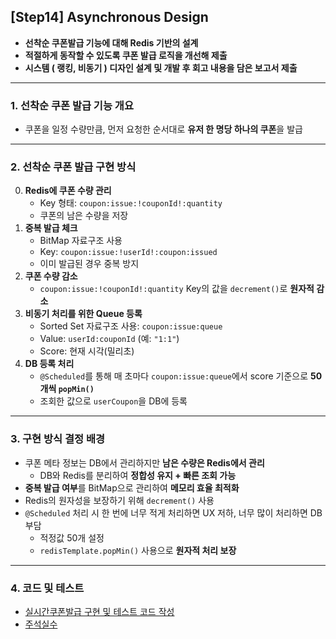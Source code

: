 ## [Step14] Asynchronous Design
- **선착순 쿠폰발급 기능에 대해 Redis 기반의 설계**  
- **적절하게 동작할 수 있도록 쿠폰 발급 로직을 개선해 제출**
- **시스템 ( 랭킹, 비동기 ) 디자인 설계 및 개발 후 회고 내용을 담은 보고서 제출**
---

### 1. 선착순 쿠폰 발급 기능 개요
- 쿠폰을 일정 수량만큼, 먼저 요청한 순서대로 **유저 한 명당 하나의 쿠폰**을 발급

---

### 2. 선착순 쿠폰 발급 구현 방식
0. **Redis에 쿠폰 수량 관리**
   - Key 형태: `coupon:issue:!couponId!:quantity`
   - 쿠폰의 남은 수량을 저장
1. **중복 발급 체크**
   - BitMap 자료구조 사용
   - Key: `coupon:issue:!userId!:coupon:issued`
   - 이미 발급된 경우 중복 방지
2. **쿠폰 수량 감소**
   - `coupon:issue:!couponId!:quantity` Key의 값을 `decrement()`로 **원자적 감소**
3. **비동기 처리를 위한 Queue 등록**
   - Sorted Set 자료구조 사용: `coupon:issue:queue`
   - Value: `userId:couponId` (예: `"1:1"`)
   - Score: 현재 시각(밀리초)
4. **DB 등록 처리**
   - `@Scheduled`를 통해 매 초마다 `coupon:issue:queue`에서 score 기준으로 **50개씩 `popMin()`**
   - 조회한 값으로 `userCoupon`을 DB에 등록

---

### 3. 구현 방식 결정 배경
- 쿠폰 메타 정보는 DB에서 관리하지만 **남은 수량은 Redis에서 관리**
  - DB와 Redis를 분리하여 **정합성 유지 + 빠른 조회 가능**
- **중복 발급 여부**를 BitMap으로 관리하여 **메모리 효율 최적화**
- Redis의 원자성을 보장하기 위해 `decrement()` 사용
- `@Scheduled` 처리 시 한 번에 너무 적게 처리하면 UX 저하, 너무 많이 처리하면 DB 부담
  - 적정값 50개 설정
  - `redisTemplate.popMin()` 사용으로 **원자적 처리 보장**

---

### 4. 코드 및 테스트
- [실시간쿠폰발급 구현 및 테스트 코드 작성](https://github.com/jissuk/hhplus_eCommerce_java/pull/8/commits/d254fd7a9a77c488b8879d69da4ec74c486f04bb)
- [주석실수](https://github.com/jissuk/hhplus_eCommerce_java/pull/8/commits/d919b8bf020686023b3e83f403b06c2c8c798acb)
